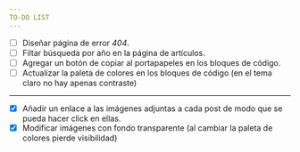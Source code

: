 ```yaml
---
TO-DO LIST
---
```


- [ ] Diseñar página de error *404*.
- [ ] Filtar búsqueda por año en la página de artículos.
- [ ] Agregar un botón de copiar al portapapeles en los bloques de código.
- [ ] Actualizar la paleta de colores en los bloques de código (en el tema claro no hay apenas contraste)

---

- [x] Añadir un enlace a las imágenes adjuntas a cada post de modo que se pueda hacer click en ellas.
- [x] Modificar imágenes con fondo transparente (al cambiar la paleta de colores pierde visibilidad)